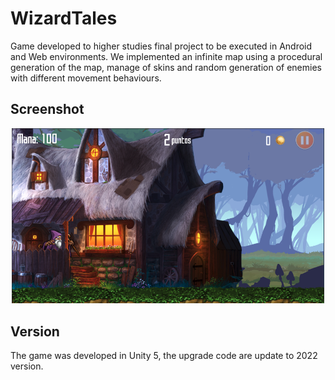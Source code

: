 # WizardTales

Game developed to higher studies final project to be executed in Android and Web environments. We implemented an infinite map using a procedural generation of the map, manage of skins and random generation of enemies with different movement behaviours. 

## Screenshot
<div align="center">
  <img width="500" src="example.png"/>
</div>

## Version
The game was developed in Unity 5, the upgrade code are update to 2022 version. 
